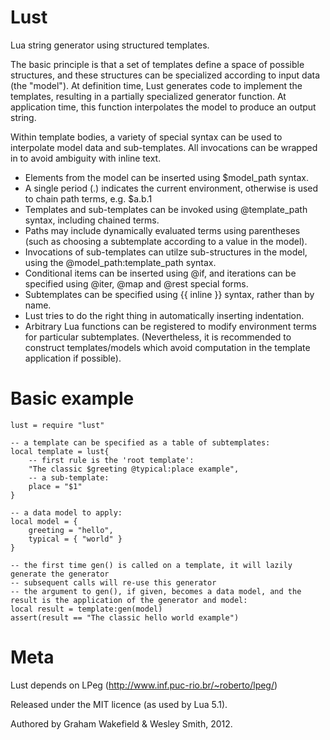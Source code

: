 Lust
====

Lua string generator using structured templates. 

The basic principle is that a set of templates define a space of possible structures, and these structures can be specialized according to input data (the "model"). At definition time, Lust generates code to implement the templates, resulting in a partially specialized generator function. At application time, this function interpolates the model to produce an output string.

Within template bodies, a variety of special syntax can be used to interpolate model data and sub-templates. All invocations can be wrapped in <angle quotes> to avoid ambiguity with inline text.

- Elements from the model can be inserted using $model_path syntax. 
- A single period (.) indicates the current environment, otherwise is used to chain path terms, e.g. $a.b.1
- Templates and sub-templates can be invoked using @template_path syntax, including chained terms.
- Paths may include dynamically evaluated terms using parentheses (such as choosing a subtemplate according to a value in the model).
- Invocations of sub-templates can utilze sub-structures in the model, using the @model_path:template_path syntax.
- Conditional items can be inserted using @if, and iterations can be specified using @iter, @map and @rest special forms. 
- Subtemplates can be specified using {{ inline }} syntax, rather than by name.
- Lust tries to do the right thing in automatically inserting indentation.
- Arbitrary Lua functions can be registered to modify environment terms for particular subtemplates. (Nevertheless, it is recommended to construct templates/models which avoid computation in the template application if possible).

Basic example
=============

	lust = require "lust"
	
	-- a template can be specified as a table of subtemplates:
	local template = lust{
		-- first rule is the 'root template':
		"The classic $greeting @typical:place example",
		-- a sub-template:
		place = "$1"
	}
	
	-- a data model to apply:
	local model = {
		greeting = "hello",
		typical = { "world" }
	}
	
	-- the first time gen() is called on a template, it will lazily generate the generator
	-- subsequent calls will re-use this generator
	-- the argument to gen(), if given, becomes a data model, and the result is the application of the generator and model:
	local result = template:gen(model)
	assert(result == "The classic hello world example")

Meta
====

Lust depends on LPeg (http://www.inf.puc-rio.br/~roberto/lpeg/)

Released under the MIT licence (as used by Lua 5.1). 

Authored by Graham Wakefield & Wesley Smith, 2012.
